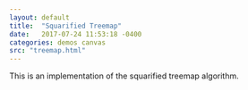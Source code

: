 ```yaml
---
layout: default
title:  "Squarified Treemap"
date:   2017-07-24 11:53:18 -0400
categories: demos canvas
src: "treemap.html"
---
```


This is an implementation of the squarified treemap algorithm.